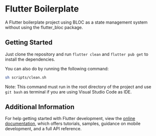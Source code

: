 # Flutter Boilerplate

A Flutter boilerplate project using BLOC as a state management system without using the flutter_bloc package.

## Getting Started

Just clone the repository and run `flutter clean` and `flutter pub get` to install the dependencies.

You can also do by running the following command:

```bash
sh scripts/clean.sh
```
Note: This command must run in the root directory of the project and use `git bash` as terminal if you are using Visual Studio Code as IDE.

## Additional Information

For help getting started with Flutter development, view the
[online documentation](https://docs.flutter.dev/), which offers tutorials,
samples, guidance on mobile development, and a full API reference.